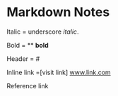 # Markdown Notes
Italic = underscore _italic_. 

Bold = ** **bold**

Header = # 

Inline link =[visit link] www.link.com

Reference link 
